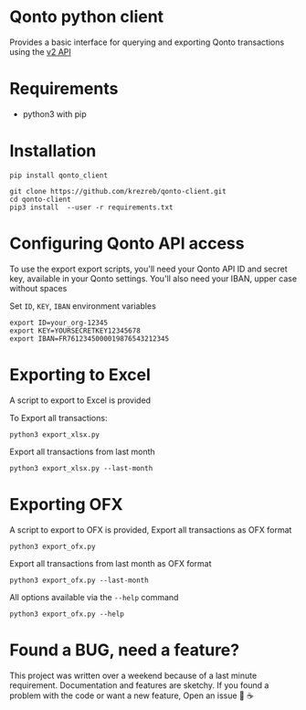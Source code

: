 # Qonto python client

Provides a basic interface for querying and exporting Qonto transactions using the [v2 API](https://api-doc.qonto.com/docs/business-api/ZG9jOjI5NjA5OQ-getting-started)

# Requirements

- python3 with pip


# Installation

```
pip install qonto_client
```

```
git clone https://github.com/krezreb/qonto-client.git
cd qonto-client
pip3 install  --user -r requirements.txt
```

# Configuring Qonto API access

To use the export export scripts, you'll need your Qonto API ID and secret key, available in your Qonto settings.  You'll also need your IBAN, upper case without spaces

Set `ID`, `KEY`, `IBAN` environment variables

```
export ID=your_org-12345
export KEY=YOURSECRETKEY12345678
export IBAN=FR7612345000019876543212345
```

# Exporting to Excel

A script to export to Excel is provided

To Export all transactions:

`python3 export_xlsx.py`

Export all transactions from last month 

`python3 export_xlsx.py --last-month`


# Exporting OFX 

A script to export to OFX is provided, Export all transactions as OFX format

`python3 export_ofx.py`
  
Export all transactions from last month as OFX format

`python3 export_ofx.py --last-month`

All options available via the `--help` command
  
`python3 export_ofx.py --help`
  
# Found a BUG, need a feature?

This project was written over a weekend because of a last minute requirement.  Documentation and features are sketchy.
If you found a problem with the code or want a new feature, Open an issue 🍺 ☕


